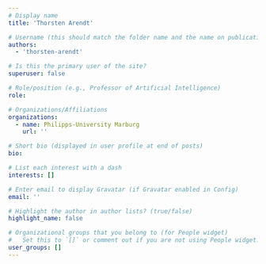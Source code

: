 ```yaml
---
# Display name
title: 'Thorsten Arendt'

# Username (this should match the folder name and the name on publications)
authors:
  - 'thorsten-arendt'

# Is this the primary user of the site?
superuser: false

# Role/position (e.g., Professor of Artificial Intelligence)
role:

# Organizations/Affiliations
organizations:
  - name: Philipps-University Marburg
    url: ''

# Short bio (displayed in user profile at end of posts)
bio:

# List each interest with a dash
interests: []

# Enter email to display Gravatar (if Gravatar enabled in Config)
email: ''

# Highlight the author in author lists? (true/false)
highlight_name: false

# Organizational groups that you belong to (for People widget)
#   Set this to `[]` or comment out if you are not using People widget.
user_groups: []
---
```


